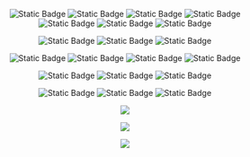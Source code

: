 <div align="center">

![Static Badge](https://img.shields.io/badge/Rust-black?logo=rust)
![Static Badge](https://img.shields.io/badge/R-black?logo=r)
![Static Badge](https://img.shields.io/badge/Python-black?logo=python)
![Static Badge](https://img.shields.io/badge/C++-black?logo=cplusplus)
![Static Badge](https://img.shields.io/badge/C-black?logo=c)
![Static Badge](https://img.shields.io/badge/Julia-black?logo=julia)
![Static Badge](https://img.shields.io/badge/Go-black?logo=go)

![Static Badge](https://img.shields.io/badge/Polars-black?logo=polars)
![Static Badge](https://img.shields.io/badge/Tidyverse-black?logo=tidyverse)
![Static Badge](https://img.shields.io/badge/Spark-black?logo=apachespark)

![Static Badge](https://img.shields.io/badge/PostgreSQL-black?logo=postgresql)
![Static Badge](https://img.shields.io/badge/SQLite-black?logo=sqlite)
![Static Badge](https://img.shields.io/badge/DuckDB-black?logo=duckdb)
![Static Badge](https://img.shields.io/badge/HANA-black?logo=sap)

![Static Badge](https://img.shields.io/badge/Plotly-black?logo=plotly)
![Static Badge](https://img.shields.io/badge/Streamlit-black?logo=streamlit)
![Static Badge](https://img.shields.io/badge/FastAPI-black?logo=fastapi)

![Static Badge](https://img.shields.io/badge/MacOS-black?logo=macos)
![Static Badge](https://img.shields.io/badge/Linux-black?logo=linux)
![Static Badge](https://img.shields.io/badge/Docker-black?logo=docker)

![](https://github-readme-stats.vercel.app/api/top-langs/?username=avhz&theme=dark&hide_border=false&include_all_commits=true&count_private=true&layout=compact)

![](https://github-readme-stats.vercel.app/api?username=avhz&theme=dark&hide_border=false&include_all_commits=true&count_private=true)

![](https://github-readme-streak-stats-eight.vercel.com/?user=avhz&theme=dark&hide_border=false)

</div>

